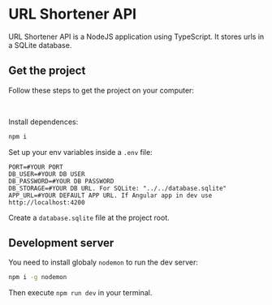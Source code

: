 # URL Shortener API

URL Shortener API is a NodeJS application using TypeScript. It stores urls in a SQLite database.

## Get the project

Follow these steps to get the project on your computer:

<br>

Install dependences:

```bash
npm i
```

Set up your env variables inside a `.env` file:

```dosini
PORT=#YOUR PORT
DB_USER=#YOUR DB USER
DB_PASSWORD=#YOUR DB PASSWORD
DB_STORAGE=#YOUR DB URL. For SQLite: "../../database.sqlite"
APP_URL=#YOUR DEFAULT APP URL. If Angular app in dev use http://localhost:4200
```

Create a `database.sqlite` file at the project root.

## Development server

You need to install globaly `nodemon` to run the dev server:

```bash
npm i -g nodemon
```

Then execute `npm run dev` in your terminal.
